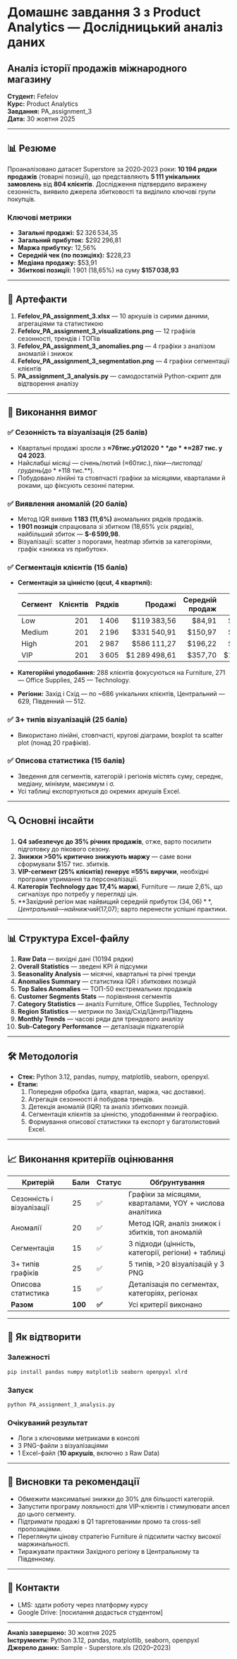 # Домашнє завдання 3 з Product Analytics — Дослідницький аналіз даних
## Аналіз історії продажів міжнародного магазину

**Студент:** Fefelov  
**Курс:** Product Analytics  
**Завдання:** PA_assignment_3  
**Дата:** 30 жовтня 2025

---

## 📊 Резюме

Проаналізовано датасет Superstore за 2020‑2023 роки: **10 194 рядки продажів** (товарні позиції), що представляють **5 111 унікальних замовлень** від **804 клієнтів**. Дослідження підтвердило виражену сезонність, виявило джерела збитковості та виділило ключові групи покупців.

### Ключові метрики
- **Загальні продажі:** $2 326 534,35  
- **Загальний прибуток:** $292 296,81  
- **Маржа прибутку:** 12,56%  
- **Середній чек (по позиціях):** $228,23  
- **Медіана продажу:** $53,91  
- **Збиткові позиції:** 1 901 (18,65%) на суму **$157 038,93**

---

## 📁 Артефакти

1. **Fefelov_PA_assignment_3.xlsx** — 10 аркушів із сирими даними, агрегаціями та статистикою
2. **Fefelov_PA_assignment_3_visualizations.png** — 12 графіків сезонності, трендів і ТОПів
3. **Fefelov_PA_assignment_3_anomalies.png** — 4 графіки з аналізом аномалій і знижок
4. **Fefelov_PA_assignment_3_segmentation.png** — 4 графіки сегментації клієнтів
5. **PA_assignment_3_analysis.py** — самодостатній Python-скрипт для відтворення аналізу

---

## 🎯 Виконання вимог

### ✅ Сезонність та візуалізація (25 балів)
- Квартальні продажі зросли з **≈$76 тис. у Q1 2020** до **≈$287 тис. у Q4 2023**.
- Найслабші місяці — січень/лютий (≈$60 тис.), піки — листопад/грудень (до **$118 тис.**).
- Побудовано лінійні та стовпчасті графіки за місяцями, кварталами й роками, що фіксують сезонні патерни.

### ✅ Виявлення аномалій (20 балів)
- Метод IQR виявив **1 183 (11,6%)** аномальних рядків продажів.
- **1 901 позиція** спрацювала зі збитком (18,65% усіх рядків), найбільший збиток — **$-6 599,98**.
- Візуалізації: scatter з порогами, heatmap збитків за категоріями, графік «знижка vs прибуток».

### ✅ Сегментація клієнтів (15 балів)
- **Сегментація за цінністю (qcut, 4 квартилі):**

  | Сегмент | Клієнтів | Рядків | Продажі | Середній продаж | Прибуток |
  |---------|---------:|-------:|--------:|----------------:|---------:|
  | Low     | 201      | 1 406  | $119 383,56 | $84,91  | $13 083,37 |
  | Medium  | 201      | 2 196  | $331 540,91 | $150,97 | $32 133,82 |
  | High    | 201      | 2 987  | $586 111,27 | $196,22 | $56 397,56 |
  | VIP     | 201      | 3 605  | $1 289 498,61 | $357,70 | $190 682,07 |

- **Категорійні уподобання:** 288 клієнтів фокусуються на Furniture, 271 — Office Supplies, 245 — Technology.
- **Регіони:** Захід і Схід — по ~686 унікальних клієнтів, Центральний — 629, Південний — 512.

### ✅ 3+ типів візуалізацій (25 балів)
- Використано лінійні, стовпчасті, кругові діаграми, boxplot та scatter plot (понад 20 графіків).

### ✅ Описова статистика (15 балів)
- Зведення для сегментів, категорій і регіонів містять суму, середнє, медіану, мінімум, максимум і σ.
- Усі таблиці експортуються до окремих аркушів Excel.

---

## 🔍 Основні інсайти
1. **Q4 забезпечує до 35% річних продажів**, отже, варто посилити підготовку до пікового сезону.
2. **Знижки >50% критично знижують маржу** — саме вони сформували $157 тис. збитків.
3. **VIP-сегмент (25% клієнтів) генерує ≈55% виручки**, необхідні програми утримання та персоналізації.
4. **Категорія Technology дає 17,4% маржі**, Furniture — лише 2,6%, що сигналізує про потребу у перегляді цін.
5. **Західний регіон має найвищий середній прибуток ($34,06)**, Центральний — найнижчий ($17,07); варто перенести успішні практики.

---

## 📊 Структура Excel-файлу

1. **Raw Data** — вихідні дані (10194 рядки)
2. **Overall Statistics** — зведені KPI й підсумки
3. **Seasonality Analysis** — місячні, квартальні та річні тренди
4. **Anomalies Summary** — статистика IQR і збиткових позицій
5. **Top Sales Anomalies** — ТОП-50 екстремальних продажів
6. **Customer Segments Stats** — порівняння сегментів
7. **Category Statistics** — аналіз Furniture, Office Supplies, Technology
8. **Region Statistics** — метрики по Захід/Схід/Центр/Південь
9. **Monthly Trends** — часові ряди для трендового аналізу
10. **Sub-Category Performance** — деталізація підкатегорій

---

## 🛠️ Методологія
- **Стек:** Python 3.12, pandas, numpy, matplotlib, seaborn, openpyxl.
- **Етапи:**
  1. Попередня обробка (дата, квартал, маржа, час доставки).
  2. Агрегація сезонності й побудова трендів.
  3. Детекція аномалій (IQR) та аналіз збиткових позицій.
  4. Сегментація клієнтів за цінністю, уподобаннями й географією.
  5. Формування описової статистики та експорт у багатолистовий Excel.

---

## 📈 Виконання критеріїв оцінювання

| Критерій | Бали | Статус | Обґрунтування |
|----------|------|--------|---------------|
| Сезонність і візуалізації | 25 | ✅ | Графіки за місяцями, кварталами, YOY + числова аналітика |
| Аномалії | 20 | ✅ | Метод IQR, аналіз знижок і збитків, топ аномалій |
| Сегментація | 15 | ✅ | 3 підходи (цінність, категорії, регіони) + таблиці |
| 3+ типів графіків | 25 | ✅ | 5 типів, >20 візуалізацій у 3 PNG |
| Описова статистика | 15 | ✅ | Деталізація по сегментах, категоріях, регіонах |
| **Разом** | **100** | **✅** | Усі критерії виконано |

---

## 🚀 Як відтворити

### Залежності
```bash
pip install pandas numpy matplotlib seaborn openpyxl xlrd
```

### Запуск
```bash
python PA_assignment_3_analysis.py
```

### Очікуваний результат
- Логи з ключовими метриками в консолі
- 3 PNG-файли з візуалізаціями
- 1 Excel-файл (**10 аркушів**, включно з Raw Data)

---

## 📝 Висновки та рекомендації
- Обмежити максимальні знижки до 30% для більшості категорій.
- Запустити програму лояльності для VIP-клієнтів і стимулювати апсел до цього сегменту.
- Підтримати продажі в Q1 таргетованими промо та cross-sell пропозиціями.
- Переглянути цінову стратегію Furniture й підсилити частку високої маржинальності.
- Тиражувати практики Західного регіону в Центральному та Південному.

---

## 📧 Контакти
- LMS: здати роботу через платформу курсу
- Google Drive: [посилання додасться студентом]

---

**Аналіз завершено:** 30 жовтня 2025  
**Інструменти:** Python 3.12, pandas, matplotlib, seaborn, openpyxl  
**Джерело даних:** Sample - Superstore.xls (2020–2023)
